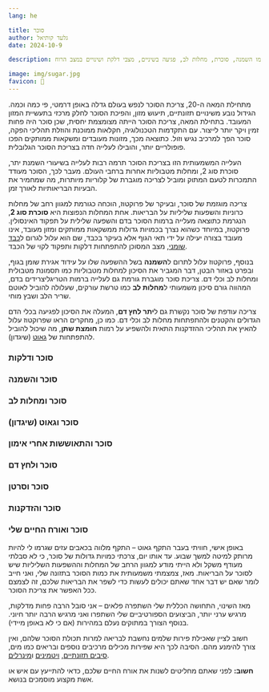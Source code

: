 ```yaml
---
lang: he 

title: סוכר
author: גלעד קותיאל
date: 2024-10-9

description: צריכת סוכר מופרזת עלולה להוביל לבעיות בריאותיות כמו השמנה, סוכרת, מחלות לב, פגיעה בשיניים, מצבי דלקת ושינויים במצב הרוח.

image: img/sugar.jpg
favicon: 🍩
---
```


מתחילת המאה ה-20, צריכת הסוכר לנפש בעולם גדלה באופן דרמטי, פי כמה וכמה. הגידול נובע משינויים תזונתיים, תיעוש מזון, והפיכת הסוכר לחלק מרכזי בתעשיית המזון המעובד. בתחילת המאה, צריכת הסוכר הייתה מצומצמת יחסית, שכן סוכר היה פחות זמין ויקר יותר לייצור. עם התקדמות הטכנולוגיה, חקלאות ממוכנת והוזלת תהליכי הפקה, סוכר הפך למרכיב נגיש וזול. כתוצאה מכך, מזונות מעובדים ומשקאות ממותקים הפכו פופולריים יותר, והובילו לעלייה חדה בצריכת הסוכר הגלובלית.

העלייה המשמעותית הזו בצריכת הסוכר תרמה רבות לעלייה בשיעורי השמנת יתר, סוכרת סוג 2, ומחלות מטבוליות אחרות ברחבי העולם. מעבר לכך, הסוכר מעודד התמכרות לטעם המתוק ומוביל לצריכה מוגברת של קלוריות מיותרות, מה שמחמיר את הבעיות הבריאותיות לאורך זמן.

צריכה מוגזמת של סוכר, ובעיקר של פרוקטוז, הוכחה כגורמת למגוון רחב של מחלות כרוניות והשפעות שליליות על הבריאות. אחת המחלות הנפוצות היא **סוכרת סוג 2**, הנגרמת כתוצאה מעלייה ברמות הסוכר בדם והשפעה שלילית על תפקוד האינסולין. פרוקטוז, במיוחד כשהוא נצרך בכמויות גדולות ממשקאות ממותקים ומזון מעובד, אינו מעובד בצורה יעילה על ידי תאי הגוף אלא בעיקר בכבד, שם הוא עלול לגרום ל[כבד שומני](https://he.wikipedia.org/wiki/%D7%9E%D7%97%D7%9C%D7%AA_%D7%94%D7%9B%D7%91%D7%93_%D7%94%D7%A9%D7%95%D7%9E%D7%A0%D7%99), מצב המסוכן להתפתחות דלקות ותפקוד לקוי של הכבד.

בנוסף, פרוקטוז עלול לתרום ל**השמנה** בשל ההשפעה שלו על עידוד אגירת שומן בגוף, ובפרט באזור הבטן, דבר המגביר את הסיכון למחלות מטבוליות כמו תסמונת מטבולית ומחלות לב וכלי דם. צריכת סוכר מוגברת גורמת גם לעלייה ברמות הטריגליצרידים בדם, המהווה גורם סיכון משמעותי ל**מחלות לב** כמו טרשת עורקים, שעלולה להוביל לאוטם שריר הלב ושבץ מוחי.

צריכה עודפת של סוכר נקשרת גם ל**יתר לחץ דם**, המעלה את הסיכון לפגיעה בכלי הדם הגדולים והקטנים ולהתפתחות מחלות לב וכלי דם. כמו כן, מחקרים הראו שפרוקטוז עלול להאיץ את תהליכי ההזדקנות התאית ולהשפיע על רמות **חומצת שתן**, מה שיכול להוביל להתפתחות של [גאוט](https://he.wikipedia.org/wiki/%D7%A9%D7%99%D7%92%D7%93%D7%95%D7%9F) (שיגדון).


### סוכר ודלקות

### סוכר והשמנה

### סוכר ומחלות לב

### סוכר וגאוט (שיגדון)

### סוכר והתאוששות אחרי אימון

### סוכר ולחץ דם

### סוכר וסרטן

### סוכר והזדקנות


### סוכר ואורח החיים שלי
באופן אישי, חוויתי בעבר התקף גאוט – התקף מלווה בכאבים עזים שגרמו לי להיות מרותק למיטה למשך שבוע. 
עד אותו יום, צרכתי כמויות גדולות של סוכר, כי לא סבלתי מעודף משקל ולא הייתי מודע למגוון הרחב של המחלות וההשפעות השליליות שיש לסוכר על הבריאות. 
מאז, צמצמתי משמעותית את כמות הסוכר בתזונה שלי, ואני חייב לומר שאם יש דבר אחד שאתם יכולים לעשות כדי לשפר את הבריאות שלכם, זה לצמצם ככל האפשר את צריכת הסוכר. 

מאז השינוי, התחושה הכללית שלי השתפרה פלאים – אני סובל הרבה פחות מדלקות, מרגיש ערני יותר, הביצועים הספורטיביים שלי השתפרו ואני מרגיש הרבה יותר חיוני. 
בנוסף הצורך במתוקים נעלם במהירות (אם כי לא באופן מיידי). 

חשוב לציין שאכילת פירות שלמים נחשבת לבריאה למרות תכולת הסוכר שלהם, ואין צורך להימנע מהם. הסיבה לכך היא שפירות מכילים מרכיבים נוספים ובריאים כמו מים, [סיבים תזונתיים](https://he.wikipedia.org/wiki/%D7%A1%D7%99%D7%91%D7%99%D7%9D_%D7%AA%D7%96%D7%95%D7%A0%D7%AA%D7%99%D7%99%D7%9D), [ויטמינים](https://he.wikipedia.org/wiki/%D7%95%D7%99%D7%98%D7%9E%D7%99%D7%9F) ו[מינרלים](https://he.wikipedia.org/wiki/%D7%9E%D7%99%D7%A0%D7%A8%D7%9C_(%D7%AA%D7%96%D7%95%D7%A0%D7%94)).

**חשוב:** לפני שאתם מחליטים לשנות את אורח החיים שלכם, כדאי להתייעץ עם איש או אשת מקצוע מוסמכים בנושא.
